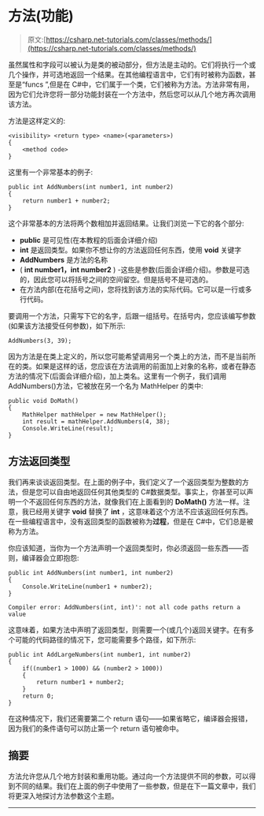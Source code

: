 # 方法(功能)

> 原文:[https://csharp.net-tutorials.com/classes/methods/](https://csharp.net-tutorials.com/classes/methods/)

虽然属性和字段可以被认为是类的被动部分，但方法是主动的。它们将执行一个或几个操作，并可选地返回一个结果。在其他编程语言中，它们有时被称为函数，甚至是“funcs ”,但是在 C#中，它们属于一个类，它们被称为方法。方法非常有用，因为它们允许您将一部分功能封装在一个方法中，然后您可以从几个地方再次调用该方法。

方法是这样定义的:

```
<visibility> <return type> <name>(<parameters>)
{
    <method code>
}
```

这里有一个非常基本的例子:

```
public int AddNumbers(int number1, int number2)
{
	return number1 + number2;
}
```

这个非常基本的方法将两个数相加并返回结果。让我们浏览一下它的各个部分:

<input type="hidden" name="IL_IN_ARTICLE">

*   **public** 是可见性(在本教程的后面会详细介绍)
*   **int** 是返回类型。如果你不想让你的方法返回任何东西，使用 **void** 关键字
*   **AddNumbers** 是方法的名称
*   ( **int number1，int number2** ) -这些是参数(后面会详细介绍)。参数是可选的，因此您可以将括号之间的空间留空。但是括号不是可选的。
*   在方法内部(在花括号之间)，您将找到该方法的实际代码。它可以是一行或多行代码。

要调用一个方法，只需写下它的名字，后跟一组括号。在括号内，您应该编写参数(如果该方法接受任何参数)，如下所示:

```
AddNumbers(3, 39);
```

因为方法是在类上定义的，所以您可能希望调用另一个类上的方法，而不是当前所在的类。如果是这样的话，您应该在方法调用的前面加上对象的名称，或者在静态方法的情况下(后面会详细介绍)，加上类名。这里有一个例子，我们调用 AddNumbers()方法，它被放在另一个名为 MathHelper 的类中:

```
public void DoMath()
{
	MathHelper mathHelper = new MathHelper();
	int result = mathHelper.AddNumbers(4, 38);
	Console.WriteLine(result);
} 
```

## 方法返回类型

我们再来谈谈返回类型。在上面的例子中，我们定义了一个返回类型为整数的方法，但是您可以自由地返回任何其他类型的 C#数据类型。事实上，你甚至可以声明一个不返回任何东西的方法，就像我们在上面看到的 **DoMath()** 方法一样。注意，我已经用关键字 **void** 替换了 **int** ，这意味着这个方法不应该返回任何东西。在一些编程语言中，没有返回类型的函数被称为**过程**，但是在 C#中，它们总是被称为方法。

你应该知道，当你为一个方法声明一个返回类型时，你必须返回一些东西——否则，编译器会立即抱怨:

```
public int AddNumbers(int number1, int number2)
{
	Console.WriteLine(number1 + number2);
}
```

```
Compiler error: AddNumbers(int, int)': not all code paths return a value
```

这意味着，如果方法中声明了返回类型，则需要一个(或几个)返回关键字。在有多个可能的代码路径的情况下，您可能需要多个路径，如下所示:

```
public int AddLargeNumbers(int number1, int number2)
{			
	if((number1 > 1000) && (number2 > 1000))
	{
		return number1 + number2;
	}
	return 0;
}
```

在这种情况下，我们还需要第二个 return 语句——如果省略它，编译器会报错，因为我们的条件语句可以防止第一个 return 语句被命中。

## 摘要

方法允许您从几个地方封装和重用功能。通过向一个方法提供不同的参数，可以得到不同的结果。我们在上面的例子中使用了一些参数，但是在下一篇文章中，我们将更深入地探讨方法参数这个主题。

* * *